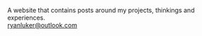 A website that contains posts around my projects, thinkings and experiences.  
[ryanluker@outlook.com](mailto:ryanluker@outlook.com)
